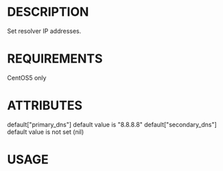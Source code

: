 DESCRIPTION
===========
Set resolver IP addresses.

REQUIREMENTS
===========
CentOS5 only

ATTRIBUTES
===========
default["primary_dns"]		default value is "8.8.8.8"
default["secondary_dns"] 	default value is not set (nil)

USAGE
===========


